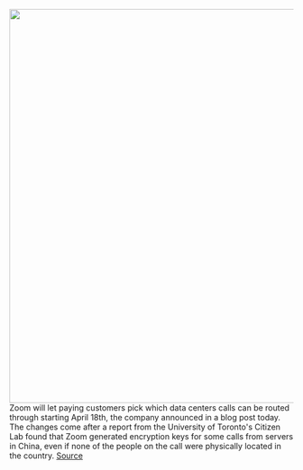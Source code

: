 <img src='https://cdn.vox-cdn.com/thumbor/i9SHyKUKQvozZbe5J-TQlVTlv1w=/0x0:3000x2000/1200x800/filters:focal(1260x760:1740x1240)/cdn.vox-cdn.com/uploads/chorus_image/image/66647676/acastro_200331_1777_zoom_0001.0.0.jpg' width='700px' /><br/>
Zoom will let paying customers pick which data centers calls can be routed through starting April 18th, the company announced in a blog post today. The changes come after a report from the University of Toronto's Citizen Lab found that Zoom generated encryption keys for some calls from servers in China, even if none of the people on the call were physically located in the country.
<a href='https://www.theverge.com/2020/4/13/21219835/zoom-data-center-call-routing-china-security-privacy-encryption'> Source <a/>